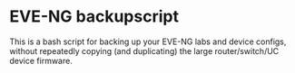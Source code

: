# EVE-NG backupscript

This is a bash script for backing up your EVE-NG labs and device configs, without repeatedly copying (and duplicating) the large router/switch/UC device firmware.

